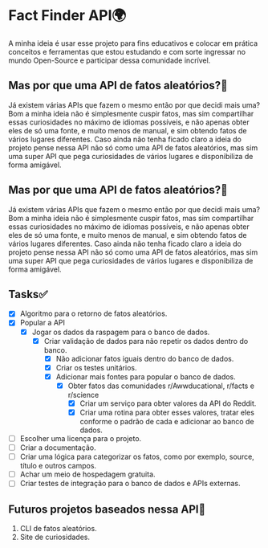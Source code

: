 # Fact Finder API🌍

A minha ideia é usar esse projeto para fins educativos e colocar em
prática conceitos e ferramentas que estou estudando e com sorte ingressar
no mundo Open-Source e participar dessa comunidade incrível.

## Mas por que uma API de fatos aleatórios?🧐

Já existem várias APIs que fazem o mesmo então por que decidi mais uma? Bom
a minha ideia não é simplesmente cuspir fatos, mas sim compartilhar essas
curiosidades no máximo de idiomas possíveis, e não apenas obter eles de só
uma fonte, e muito menos de manual, e sim obtendo fatos de vários lugares
diferentes. Caso ainda não tenha ficado claro a ideia do projeto pense nessa API
não só como uma API de fatos aleatórios, mas sim uma super API que pega curiosidades
de vários lugares e disponibiliza de forma amigável.

## Mas por que uma API de fatos aleatórios?🧐

Já existem várias APIs que fazem o mesmo então por que decidi mais uma? Bom
a minha ideia não é simplesmente cuspir fatos, mas sim compartilhar essas 
curiosidades no máximo de idiomas possíveis, e não apenas obter eles de só
uma fonte, e muito menos de manual, e sim obtendo fatos de vários lugares 
diferentes. Caso ainda não tenha ficado claro a ideia do projeto pense nessa API
não só como uma API de fatos aleatórios, mas sim uma super API que pega curiosidades
de vários lugares e disponibiliza de forma amigável.

## Tasks✅

- [X] Algoritmo para o retorno de fatos aleatórios.
- [X] Popular a API
  - [X] Jogar os dados da raspagem para o banco de dados.
    - [X] Criar validação de dados para não repetir os dados dentro do banco.
      - [X] Não adicionar fatos iguais dentro do banco de dados.
      - [X] Criar os testes unitários.
      - [X] Adicionar mais fontes para popular o banco de dados.
        - [X] Obter fatos das comunidades r/Awwducational, r/facts e r/science
          - [X] Criar um serviço para obter valores da API do Reddit.
          - [X] Criar uma rotina para obter esses valores, tratar eles conforme o padrão de cada e adicionar ao banco
               de dados.
- [ ] Escolher uma licença para o projeto.
- [ ] Criar a documentação.
- [ ] Criar uma lógica para categorizar os fatos, como por exemplo, source, título e outros campos.
- [ ] Achar um meio de hospedagem gratuita.
- [ ] Criar testes de integração para o banco de dados e APIs externas.

## Futuros projetos baseados nessa API🔮

1. CLI de fatos aleatórios.
2. Site de curiosidades.